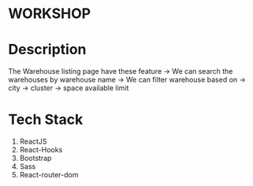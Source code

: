 # WORKSHOP

# Description

The Warehouse listing page have these feature
-> We can search the warehouses by warehouse name
-> We can filter warehouse based on
	-> city
	-> cluster
	-> space available limit


# Tech Stack
1. ReactJS
2. React-Hooks
3. Bootstrap
4. Sass
5. React-router-dom

